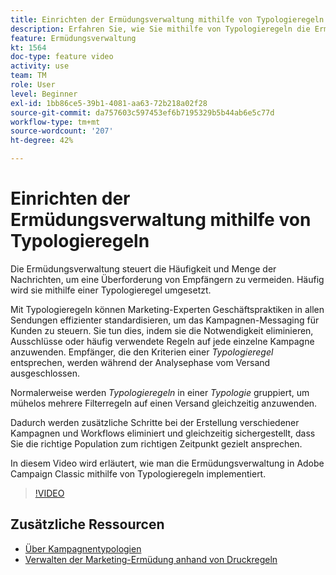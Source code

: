 ```yaml
---
title: Einrichten der Ermüdungsverwaltung mithilfe von Typologieregeln in Adobe Campaign Classic
description: Erfahren Sie, wie Sie mithilfe von Typologieregeln die Ermüdungsverwaltung implementieren.
feature: Ermüdungsverwaltung
kt: 1564
doc-type: feature video
activity: use
team: TM
role: User
level: Beginner
exl-id: 1bb86ce5-39b1-4081-aa63-72b218a02f28
source-git-commit: da757603c597453ef6b7195329b5b44ab6e5c77d
workflow-type: tm+mt
source-wordcount: '207'
ht-degree: 42%

---
```


# Einrichten der Ermüdungsverwaltung mithilfe von Typologieregeln

Die Ermüdungsverwaltung steuert die Häufigkeit und Menge der Nachrichten, um eine Überforderung von Empfängern zu vermeiden. Häufig wird sie mithilfe einer Typologieregel umgesetzt.

Mit Typologieregeln können Marketing-Experten Geschäftspraktiken in allen Sendungen effizienter standardisieren, um das Kampagnen-Messaging für Kunden zu steuern. Sie tun dies, indem sie die Notwendigkeit eliminieren, Ausschlüsse oder häufig verwendete Regeln auf jede einzelne Kampagne anzuwenden. Empfänger, die den Kriterien einer *Typologieregel* entsprechen, werden während der Analysephase vom Versand ausgeschlossen.

Normalerweise werden *Typologieregeln* in einer *Typologie* gruppiert, um mühelos mehrere Filterregeln auf einen Versand gleichzeitig anzuwenden.

Dadurch werden zusätzliche Schritte bei der Erstellung verschiedener Kampagnen und Workflows eliminiert und gleichzeitig sichergestellt, dass Sie die richtige Population zum richtigen Zeitpunkt gezielt ansprechen.

In diesem Video wird erläutert, wie man die Ermüdungsverwaltung in Adobe Campaign Classic mithilfe von Typologieregeln implementiert.

>[!VIDEO](https://video.tv.adobe.com/v/25090?quality=12)

## Zusätzliche Ressourcen

* [Über Kampagnentypologien](https://docs.adobe.com/content/help/en/campaign-classic/using/orchestrating-campaigns/campaign-optimization/about-campaign-typologies.html)
* [Verwalten der Marketing-Ermüdung anhand von Druckregeln](https://docs.adobe.com/content/help/en/campaign-classic/using/orchestrating-campaigns/campaign-optimization/pressure-rules.html)
